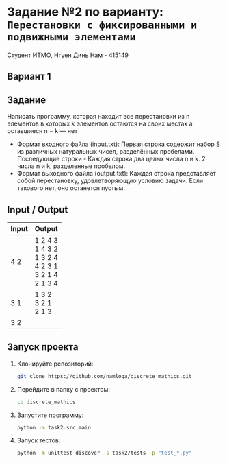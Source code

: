 # Задание №2 по варианту: `Перестановки с фиксированными и подвижными элементами`
Студент ИТМО,  Нгуен Динь Нам - 415149
## Вариант 1

## Задание 
Написать программу, которая находит все перестановки из n элементов в которых k элементов остаются на своих
местах а оставшиеся n − k — нет
<br>
- Формат входного файла (input.txt): Первая строка содержит набор S из различных натуральных чисел, разделённых пробелами. Последующие строки - Каждая строка два целых числа n и k. 2 числа n и k, разделенные пробелом.
-  Формат выходного файла (output.txt): Каждая строка представляет собой перестановку, удовлетворяющую условию задачи. Если такового нет, оно останется пустым.  
## Input / Output 

| Input | Output                                                                                                                                                                                                                                         |
|-------|------------------------------------------------------------------------------------------------------------------------------------------------------------------------------------------------------------------------------------------------|
| 4 2   | 1 2 4 3 <br> 1 4 3 2 <br> 1 3 2 4 <br> 4 2 3 1 <br> 3 2 1 4 <br> 2 1 3 4                                                                                                                                                                              |
| 3 1   | 1 3 2 <br> 3 2 1 <br> 2 1 3                                                                                                                                                                                                                    |
| 3 2   |  |

## Запуск проекта
1. Клонируйте репозиторий:
   ```bash
   git clone https://github.com/namloga/discrete_mathics.git
   ```
2. Перейдите в папку с проектом:
   ```bash
   cd discrete_mathics
   ```
3. Запустите программу:
   ```bash
   python -m task2.src.main
   ```

4. Запуск тестов:
   ```bash
   python -m unittest discover -s task2/tests -p "test_*.py"
   ```

